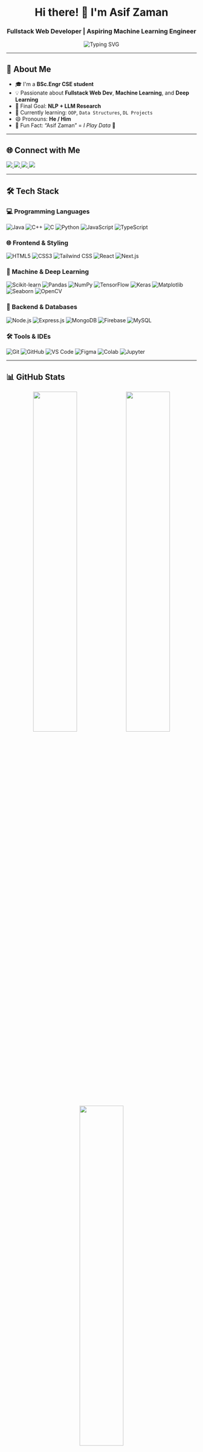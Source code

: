 <h1 align="center">Hi there! 👋 I'm Asif Zaman</h1>
<h3 align="center">Fullstack Web Developer | Aspiring Machine Learning Engineer</h3>

<p align="center">
  <img src="https://readme-typing-svg.herokuapp.com?font=Fira+Code&size=22&pause=1000&center=true&width=435&lines=Passionate+Developer;ML+%7C+DL+Enthusiast;Focused+on+NLP+and+LLMs;Lifelong+Learner+%F0%9F%93%9A" alt="Typing SVG" />
</p>

---

## 🚀 About Me

- 🎓 I'm a **BSc.Engr CSE student**
- 💡 Passionate about **Fullstack Web Dev**, **Machine Learning**, and **Deep Learning**
- 🤖 Final Goal: **NLP + LLM Research**
- 🌱 Currently learning: `OOP`, `Data Structures`, `DL Projects`
- 😄 Pronouns: **He / Him**
- 🔁 Fun Fact: “Asif Zaman” = *I Play Data* 🧠

---

## 🌐 Connect with Me

<p align="left">
  <a href="https://www.linkedin.com/in/a-k-m-asifuzzaman-5ab169303" target="_blank">
    <img src="https://img.shields.io/badge/LinkedIn-0077B5?style=flat&logo=linkedin&logoColor=white"/>
  </a>
  <a href="https://x.com/zaman_asif44123" target="_blank">
    <img src="https://img.shields.io/badge/X-000000?style=flat&logo=twitter&logoColor=white"/>
  </a>
  <a href="mailto:akmasifuzzaman44123@gmail.com" target="_blank">
    <img src="https://img.shields.io/badge/Gmail-D14836?style=flat&logo=gmail&logoColor=white"/>
  </a>
  <a href="https://github.com/asifzaman" target="_blank">
    <img src="https://img.shields.io/badge/GitHub-100000?style=flat&logo=github&logoColor=white"/>
  </a>
</p>

---

## 🛠️ Tech Stack

### 💻 Programming Languages
![Java](https://img.shields.io/badge/Java-ED8B00?style=flat&logo=java&logoColor=white)
![C++](https://img.shields.io/badge/C++-00599C?style=flat&logo=c%2B%2B&logoColor=white)
![C](https://img.shields.io/badge/C-00599C?style=flat&logo=c&logoColor=white)
![Python](https://img.shields.io/badge/Python-3776AB?style=flat&logo=python&logoColor=white)
![JavaScript](https://img.shields.io/badge/JavaScript-F7DF1E?style=flat&logo=javascript&logoColor=black)
![TypeScript](https://img.shields.io/badge/TypeScript-3178C6?style=flat&logo=typescript&logoColor=white)

### 🌐 Frontend & Styling
![HTML5](https://img.shields.io/badge/HTML5-E34F26?style=flat&logo=html5&logoColor=white)
![CSS3](https://img.shields.io/badge/CSS3-1572B6?style=flat&logo=css3&logoColor=white)
![Tailwind CSS](https://img.shields.io/badge/Tailwind-06B6D4?style=flat&logo=tailwindcss&logoColor=white)
![React](https://img.shields.io/badge/React-61DAFB?style=flat&logo=react&logoColor=black)
![Next.js](https://img.shields.io/badge/Next.js-000000?style=flat&logo=nextdotjs&logoColor=white)

### 🧪 Machine & Deep Learning
![Scikit-learn](https://img.shields.io/badge/Scikit--Learn-F7931E?style=flat&logo=scikit-learn&logoColor=white)
![Pandas](https://img.shields.io/badge/Pandas-150458?style=flat&logo=pandas&logoColor=white)
![NumPy](https://img.shields.io/badge/Numpy-013243?style=flat&logo=numpy&logoColor=white)
![TensorFlow](https://img.shields.io/badge/TensorFlow-FF6F00?style=flat&logo=tensorflow&logoColor=white)
![Keras](https://img.shields.io/badge/Keras-D00000?style=flat&logo=keras&logoColor=white)
![Matplotlib](https://img.shields.io/badge/Matplotlib-11557C?style=flat)
![Seaborn](https://img.shields.io/badge/Seaborn-3776AB?style=flat)
![OpenCV](https://img.shields.io/badge/OpenCV-5C3EE8?style=flat)

### 🔧 Backend & Databases
![Node.js](https://img.shields.io/badge/Node.js-339933?style=flat&logo=nodedotjs&logoColor=white)
![Express.js](https://img.shields.io/badge/Express.js-000000?style=flat&logo=express&logoColor=white)
![MongoDB](https://img.shields.io/badge/MongoDB-47A248?style=flat&logo=mongodb&logoColor=white)
![Firebase](https://img.shields.io/badge/Firebase-FFCA28?style=flat&logo=firebase&logoColor=black)
![MySQL](https://img.shields.io/badge/MySQL-00758F?style=flat&logo=mysql&logoColor=white)

### 🛠 Tools & IDEs
![Git](https://img.shields.io/badge/Git-F05032?style=flat&logo=git&logoColor=white)
![GitHub](https://img.shields.io/badge/GitHub-181717?style=flat&logo=github&logoColor=white)
![VS Code](https://img.shields.io/badge/VS_Code-007ACC?style=flat&logo=visualstudiocode&logoColor=white)
![Figma](https://img.shields.io/badge/Figma-F24E1E?style=flat&logo=figma&logoColor=white)
![Colab](https://img.shields.io/badge/Colab-F9AB00?style=flat&logo=googlecolab&logoColor=black)
![Jupyter](https://img.shields.io/badge/Jupyter-F37626?style=flat&logo=jupyter&logoColor=white)

---

## 📊 GitHub Stats

<p align="center">
  <img src="https://github-readme-stats.vercel.app/api?username=asifzaman&show_icons=true&theme=tokyonight&hide_border=true" width="48%" />
  <img src="https://github-readme-streak-stats.herokuapp.com/?user=asifzaman&theme=tokyonight&hide_border=true" width="48%" />
</p>

<p align="center">
  <img src="https://github-readme-stats.vercel.app/api/top-langs/?username=asifzaman&layout=compact&theme=tokyonight&hide_border=true" width="48%" />
</p>

---

<p align="center">
  🔥 Fueled by caffeine, code & curiosity  
  🚀 Let’s build something amazing together!
</p>
